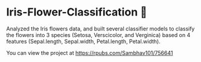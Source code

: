 # Iris-Flower-Classification 🌸 

Analyzed the Iris flowers data, and built several classifier models to classify the flowers into 3 species (Setosa, Verscicolor, and Verginica) based on 4 features (Sepal.length, Sepal.width, Petal.length, Petal.width).


You can view the project at https://rpubs.com/Sambhav101/756641
